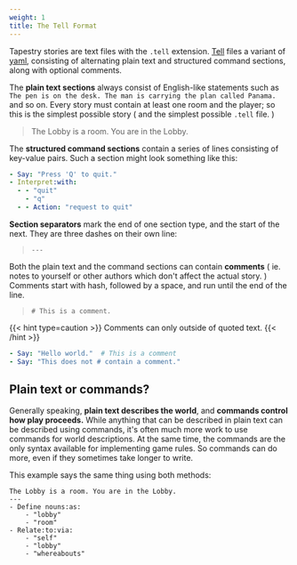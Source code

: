 ```yaml
---
weight: 1
title: The Tell Format
---
```

Tapestry stories are text files with the `.tell` extension. [Tell](http://github.com/ionous/tell) files a variant of [yaml](https://yaml.org/), consisting of alternating plain text and structured command sections, along with optional comments.

The **plain text sections** always consist of English-like statements such as `The pen is on the desk. The man is carrying the plan called Panama.` and so on. Every story must contain at least one room and the player; so this is the simplest possible story ( and the simplest possible `.tell` file. )


> The Lobby is a room. You are in the Lobby.

The **structured command sections** contain a series of lines consisting of key-value pairs. Such a section might look something like this: 
```yaml
- Say: "Press 'Q' to quit."
- Interpret:with:
  - - "quit"
    - "q"
  - - Action: "request to quit"
```
 
**Section separators** mark the end of one section type, and the start of the next. They are three dashes on their own line:

> `---`

Both the plain text and the command sections can contain **comments**  ( ie. notes to yourself or other authors which don't affect the actual story. ) Comments start with hash, followed by a space, and run until the end of the line. 

> `# This is a comment.`

{{< hint type=caution >}}
Comments can only outside of quoted text.
{{< /hint >}}

```yaml
- Say: "Hello world."  # This is a comment
- Say: "This does not # contain a comment."
```

## Plain text or commands?

Generally speaking, **plain text describes the world**, and **commands control how play proceeds.** While anything that can be described in plain text can be described using commands, it's often much more work to use commands for world descriptions. At the same time, the commands are the only syntax available for implementing game rules. So commands can do more, even if they sometimes take longer to write.

This example says the same thing using both methods:

```
The Lobby is a room. You are in the Lobby.
---
- Define nouns:as:
    - "lobby"
    - "room"
- Relate:to:via:
    - "self"
    - "lobby"
    - "whereabouts"   
```


